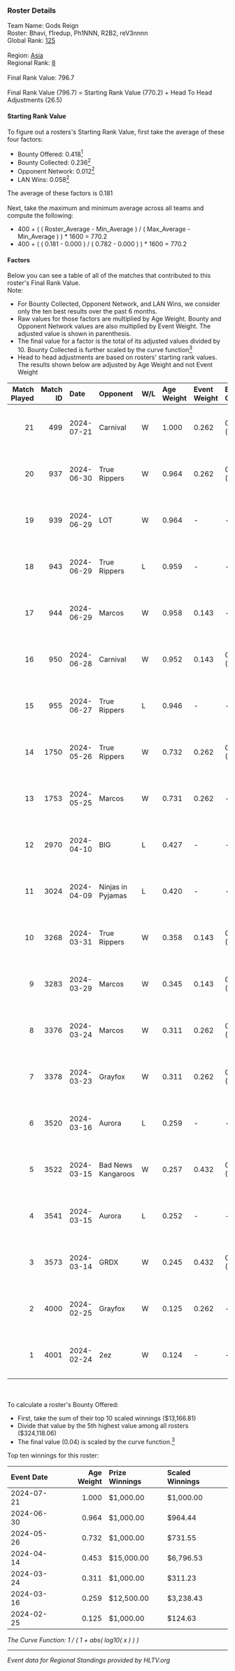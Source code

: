 ### Roster Details<br />
Team Name: Gods Reign<br />
Roster: Bhavi, f1redup, Ph1NNN, R2B2, reV3nnnn<br />
Global Rank: [125](../standings_global.md)<br />
<br />
Region: [Asia]( ../standings_asia.md)<br />
Regional Rank: [8]( ../standings_asia.md)<br />
<br />
Final Rank Value:  796.7<br />
<br />
Final Rank Value (796.7) = Starting Rank Value (770.2) + Head To Head Adjustments (26.5)<br />

#### Starting Rank Value<br />
To figure out a rosters's Starting Rank Value, first take the average of these four factors:<br />
- Bounty Offered: 0.418[<sup>1</sup>](#table2)
- Bounty Collected: 0.236[<sup>2</sup>](#table1)
- Opponent Network: 0.012[<sup>2</sup>](#table1)
- LAN Wins: 0.058[<sup>2</sup>](#table1)

The average of these factors is 0.181<br />
<br />
Next, take the maximum and minimum average across all teams and compute the following:<br />
- 400 + ( ( Roster_Average - Min_Average ) / ( Max_Average - Min_Average ) ) * 1600 = 770.2
- 400 + ( ( 0.181 - 0.000 ) / ( 0.782 - 0.000 ) ) * 1600 = 770.2


#### Factors<br />
Below you can see a table of all of the matches that contributed to this roster's Final Rank Value.<br />
Note:<br />

- For Bounty Collected, Opponent Network, and LAN Wins, we consider only the ten best results over the past 6 months.
- Raw values for those factors are multiplied by Age Weight. Bounty and Opponent Network values are also multiplied by Event Weight. The adjusted value is shown in parenthesis.
- The final value for a factor is the total of its adjusted values divided by 10. Bounty Collected is further scaled by the curve function[<sup>3</sup>](#curveFunction)
- Head to head adjustments are based on rosters' starting rank values. The results shown below are adjusted by Age Weight and not Event Weight
<span id="table1"></span><br />


| Match Played | Match ID | Date       | Opponent           | W/L | Age Weight | Event Weight | Bounty Collected | Opponent Network | LAN Wins  | H2H Adj. | Roster                                 |
| -: | -: | :- | :- | :- | :- | :- | :- | :- | :- | -: | :- |
|           21 |      499 | 2024-07-21 | Carnival           | W   | 1.000      | 0.262        | 0.002 (0.001)    | -                | 0 (0.000) |     5.18 | Bhavi, f1redup, Ph1NNN, R2B2, reV3nnnn |
|           20 |      937 | 2024-06-30 | True Rippers       | W   | 0.964      | 0.262        | 0.005 (0.001)    | 0.170 (0.043)    | 0 (0.000) |    13.02 | 1nhuman, Bhavi, Ph1NNN, R2B2, reV3nnnn |
|           19 |      939 | 2024-06-29 | LOT                | W   | 0.964      | -            | -                | -                | 0 (0.000) |     3.26 | Bhavi, f1redup, Ph1NNN, R2B2, reV3nnnn |
|           18 |      943 | 2024-06-29 | True Rippers       | L   | 0.959      | -            | -                | -                | -         |   -17.53 | Bhavi, f1redup, Ph1NNN, R2B2, reV3nnnn |
|           17 |      944 | 2024-06-29 | Marcos             | W   | 0.958      | 0.143        | -                | 0.037 (0.005)    | 0 (0.000) |     4.87 | Bhavi, f1redup, Ph1NNN, R2B2, reV3nnnn |
|           16 |      950 | 2024-06-28 | Carnival           | W   | 0.952      | 0.143        | 0.002 (0.000)    | -                | 0 (0.000) |     5.27 | Bhavi, f1redup, Ph1NNN, R2B2, reV3nnnn |
|           15 |      955 | 2024-06-27 | True Rippers       | L   | 0.946      | -            | -                | -                | -         |   -18.62 | Bhavi, f1redup, Ph1NNN, R2B2, reV3nnnn |
|           14 |     1750 | 2024-05-26 | True Rippers       | W   | 0.732      | 0.262        | 0.005 (0.001)    | 0.170 (0.033)    | 0 (0.000) |     8.44 | 1nhuman, Bhavi, Ph1NNN, R2B2, reV3nnnn |
|           13 |     1753 | 2024-05-25 | Marcos             | W   | 0.731      | 0.262        | -                | 0.037 (0.007)    | 0 (0.000) |     3.64 | Bhavi, f1redup, Ph1NNN, R2B2, reV3nnnn |
|           12 |     2970 | 2024-04-10 | BIG                | L   | 0.427      | -            | -                | -                | -         |    -0.72 | Bhavi, f1redup, Ph1NNN, R2B2, yoom     |
|           11 |     3024 | 2024-04-09 | Ninjas in Pyjamas  | L   | 0.420      | -            | -                | -                | -         |    -0.10 | Bhavi, f1redup, Ph1NNN, R2B2, yoom     |
|           10 |     3268 | 2024-03-31 | True Rippers       | W   | 0.358      | 0.143        | 0.005 (0.000)    | 0.170 (0.009)    | 0 (0.000) |     4.19 | Bhavi, f1redup, Ph1NNN, R2B2, reV3nnnn |
|            9 |     3283 | 2024-03-29 | Marcos             | W   | 0.345      | 0.143        | 0.000 (0.000)    | 0.012 (0.001)    | -         |     3.08 | Bhavi, f1redup, Ph1NNN, R2B2, reV3nnnn |
|            8 |     3376 | 2024-03-24 | Marcos             | W   | 0.311      | 0.262        | 0.000 (0.000)    | 0.012 (0.001)    | -         |     2.84 | Bhavi, f1redup, Ph1NNN, R2B2, reV3nnnn |
|            7 |     3378 | 2024-03-23 | Grayfox            | W   | 0.311      | 0.262        | 0.000 (0.000)    | 0.005 (0.000)    | -         |     2.56 | Bhavi, f1redup, Ph1NNN, R2B2, reV3nnnn |
|            6 |     3520 | 2024-03-16 | Aurora             | L   | 0.259      | -            | -                | -                | -         |    -0.06 | Bhavi, f1redup, Ph1NNN, R2B2, reV3nnnn |
|            5 |     3522 | 2024-03-15 | Bad News Kangaroos | W   | 0.257      | 0.432        | 0.017 (0.002)    | 0.226 (0.025)    | 1 (0.257) |     4.15 | Bhavi, f1redup, Ph1NNN, R2B2, reV3nnnn |
|            4 |     3541 | 2024-03-15 | Aurora             | L   | 0.252      | -            | -                | -                | -         |    -0.05 | Bhavi, f1redup, Ph1NNN, R2B2, reV3nnnn |
|            3 |     3573 | 2024-03-14 | GRDX               | W   | 0.245      | 0.432        | 0.002 (0.000)    | -                | 1 (0.245) |     1.64 | Bhavi, f1redup, Ph1NNN, R2B2, reV3nnnn |
|            2 |     4000 | 2024-02-25 | Grayfox            | W   | 0.125      | 0.262        | -                | 0.005 (0.000)    | -         |     1.06 | Bhavi, f1redup, Ph1NNN, R2B2, reV3nnnn |
|            1 |     4001 | 2024-02-24 | 2ez                | W   | 0.124      | -            | -                | -                | -         |     0.44 | Bhavi, f1redup, Ph1NNN, R2B2, reV3nnnn |

<br />
<span id="table2"></span><br />
To calculate a roster's Bounty Offered:<br />

- First, take the sum of their top 10 scaled winnings ($13,166.81)
- Divide that value by the 5th highest value among all rosters ($324,118.06)
- The final value (0.04) is scaled by the curve function.[<sup>3</sup>](#curveFunction)

Top ten winnings for this roster:<br />

| Event Date | Age Weight | Prize Winnings | Scaled Winnings |
| :- | -: | :- | :- |
| 2024-07-21 |      1.000 | $1,000.00      | $1,000.00       |
| 2024-06-30 |      0.964 | $1,000.00      | $964.44         |
| 2024-05-26 |      0.732 | $1,000.00      | $731.55         |
| 2024-04-14 |      0.453 | $15,000.00     | $6,796.53       |
| 2024-03-24 |      0.311 | $1,000.00      | $311.23         |
| 2024-03-16 |      0.259 | $12,500.00     | $3,238.43       |
| 2024-02-25 |      0.125 | $1,000.00      | $124.63         |


<span id="curveFunction"></span>_The Curve Function: 1 / ( 1 + abs( log10( x ) ) )_<br />

---
_Event data for Regional Standings provided by HLTV.org_<br />
